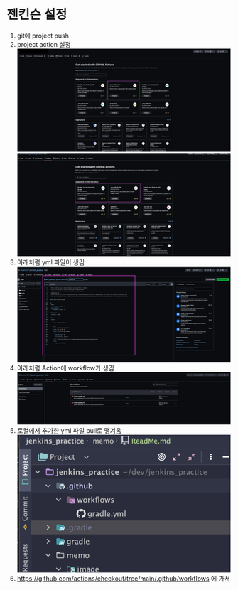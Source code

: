 # 젠킨슨 설정

1. git에 project push
2. project action 설정
![깃허브에 액션 페이지1](./image/jenkins-action1.png) 
![깃허브에 액션 페이지2](./image/jenkins-action2.png)
3. 아래처럼 yml 파일이 생김
![깃허브 야믈 파일](./image/git-jenkins-yaml.png)
4. 아래처럼 Action에 workflow가 생김
![깃허브 야믈 파일](./image/git-workflow.png)
5. 로컬에서 추가한 yml 파일 pull로 땡겨옴
![pull](./image/git-pull.png)
6. https://github.com/actions/checkout/tree/main/.github/workflows  에 가서  